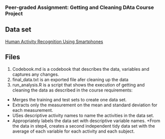 ### Peer-graded Assignment: Getting and Cleaning DAta Course Project

## Data set
[Human Activity Recognition Using Smartphones](http://archive.ics.uci.edu/ml/datasets/Human+Activity+Recognition+Using+Smartphones)

## Files
1. Codebook.md is a codebook that describes the data, variables and captures any changes.
2. final_data.txt is an exported file afer cleaning up the data
3. run_analysis.R is a script that shows the execution of getting and cleaning the data as described in the course requirements:
  + Merges the training and test sets to create one data set.
  + Extracts only the measurement on the mean and standard deviation for each measurement.
  + USes descriptive activity names to name the activities in the data set.
  + Appropriately labels the data set with descriptive variable names.
  +From the data in step4, creates a second independent tidy data set with the average of each variable for each activity and each subject.
